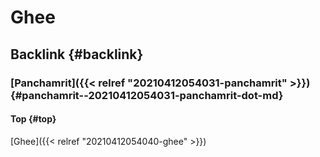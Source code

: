 # Ghee


## Backlink {#backlink}


### [Panchamrit]({{< relref "20210412054031-panchamrit" >}}) {#panchamrit--20210412054031-panchamrit-dot-md}


#### Top {#top}

[Ghee]({{< relref "20210412054040-ghee" >}})
